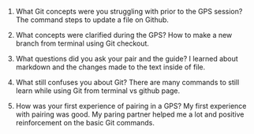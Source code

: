 
1. What Git concepts were you struggling with prior to the GPS session?
The command steps to update a file on Github.

2. What concepts were clarified during the GPS?
How to make a new branch from terminal using Git checkout.

3. What questions did you ask your pair and the guide?
I learned about markdown and the changes made to the text inside of file.

4. What still confuses you about Git?
There are many commands to still learn while using Git from terminal vs github page.

5. How was your first experience of pairing in a GPS?
My first experience with pairing was good. My paring partner helped me a lot and positive reinforcement on the basic Git commands.

